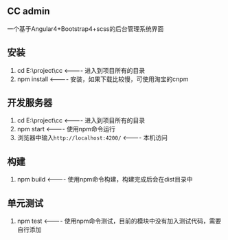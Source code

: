 ## CC admin 
一个基于Angular4+Bootstrap4+scss的后台管理系统界面

## 安装
1. cd E:\project\cc                            <---- 进入到项目所有的目录
2. npm install                                 <---- 安装，如果下载比较慢，可使用淘宝的cnpm

## 开发服务器
1. cd E:\project\cc                            <---- 进入到项目所有的目录
2. npm start                                   <---- 使用npm命令运行
3. 浏览器中输入`http://localhost:4200/`         <---- 本机访问

## 构建
1. npm build                                   <---- 使用npm命令构建，构建完成后会在dist目录中

## 单元测试
1. npm test                                    <---- 使用npm命令测试，目前的模块中没有加入测试代码，需要自行添加       